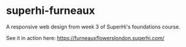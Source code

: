 # superhi-furneaux
A responsive web design from week 3 of SuperHi's foundations course.


See it in action here: https://furneauxflowerslondon.superhi.com/
